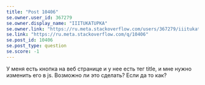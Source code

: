 ```yaml
---
title: "Post 10406"
se.owner.user_id: 367279
se.owner.display_name: "IIITUKATUPKA"
se.owner.link: "https://ru.meta.stackoverflow.com/users/367279/iiitukatupka"
se.link: "https://ru.meta.stackoverflow.com/q/10406"
se.post_id: 10406
se.post_type: question
se.score: -1
---
```

<p>У меня есть кнопка на веб странице и у нее есть тег title, и мне нужно изменить его в js. Возможно ли это сделать? Если да то как?</p>

